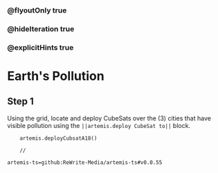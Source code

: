 ### @flyoutOnly true
### @hideIteration true
### @explicitHints true

# Earth's Pollution

## Step 1
Using the grid, locate and deploy CubeSats over the (3) cities that have visible pollution using the ``||artemis.deploy CubeSat to||`` block. 

```ghost
    artemis.deployCubsatA18()
```
```template
    //
```

```package
artemis-ts=github:ReWrite-Media/artemis-ts#v0.0.55
```
